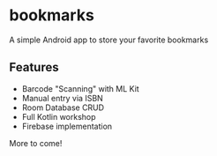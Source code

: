 # bookmarks
A simple Android app to store your favorite bookmarks

## Features
- Barcode "Scanning" with ML Kit
- Manual entry via ISBN
- Room Database CRUD 
- Full Kotlin workshop
- Firebase implementation 


More to come! 
